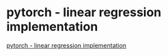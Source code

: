 # pytorch - linear regression implementation
[pytorch - linear regression implementation](https://aiwithcloud.com/2022/09/15/pytorch___linear_regression_implementation/)